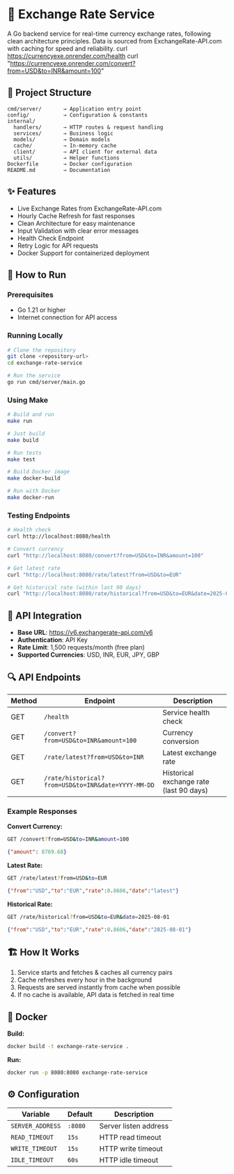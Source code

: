 # 💱 Exchange Rate Service

A Go backend service for real-time currency exchange rates, following clean architecture principles.
Data is sourced from ExchangeRate-API.com with caching for speed and reliability.
curl https://currencyexe.onrender.com/health
curl "https://currencyexe.onrender.com/convert?from=USD&to=INR&amount=100"
## 📁 Project Structure

```
cmd/server/       → Application entry point
config/           → Configuration & constants
internal/
  handlers/       → HTTP routes & request handling
  services/       → Business logic
  models/         → Domain models
  cache/          → In-memory cache
  client/         → API client for external data
  utils/          → Helper functions
Dockerfile        → Docker configuration
README.md         → Documentation
```

## ✨ Features

- Live Exchange Rates from ExchangeRate-API.com
- Hourly Cache Refresh for fast responses
- Clean Architecture for easy maintenance
- Input Validation with clear error messages
- Health Check Endpoint
- Retry Logic for API requests
- Docker Support for containerized deployment

## 🚀 How to Run

### Prerequisites
- Go 1.21 or higher
- Internet connection for API access

### Running Locally
```bash
# Clone the repository
git clone <repository-url>
cd exchange-rate-service

# Run the service
go run cmd/server/main.go
```

### Using Make
```bash
# Build and run
make run

# Just build
make build

# Run tests
make test

# Build Docker image
make docker-build

# Run with Docker
make docker-run
```

### Testing Endpoints
```bash
# Health check
curl http://localhost:8080/health

# Convert currency
curl "http://localhost:8080/convert?from=USD&to=INR&amount=100"

# Get latest rate
curl "http://localhost:8080/rate/latest?from=USD&to=EUR"

# Get historical rate (within last 90 days)
curl "http://localhost:8080/rate/historical?from=USD&to=EUR&date=2025-08-01"
```

## 🔗 API Integration

- **Base URL**: https://v6.exchangerate-api.com/v6
- **Authentication**: API Key
- **Rate Limit**: 1,500 requests/month (free plan)
- **Supported Currencies**: USD, INR, EUR, JPY, GBP

## 🔍 API Endpoints

| Method | Endpoint | Description |
|--------|----------|-------------|
| GET | `/health` | Service health check |
| GET | `/convert?from=USD&to=INR&amount=100` | Currency conversion |
| GET | `/rate/latest?from=USD&to=INR` | Latest exchange rate |
| GET | `/rate/historical?from=USD&to=INR&date=YYYY-MM-DD` | Historical exchange rate (last 90 days) |

### Example Responses

**Convert Currency:**
```bash
GET /convert?from=USD&to=INR&amount=100
```
```json
{"amount": 8769.68}
```

**Latest Rate:**
```bash
GET /rate/latest?from=USD&to=EUR
```
```json
{"from":"USD","to":"EUR","rate":0.8606,"date":"latest"}
```

**Historical Rate:**
```bash
GET /rate/historical?from=USD&to=EUR&date=2025-08-01
```
```json
{"from":"USD","to":"EUR","rate":0.8606,"date":"2025-08-01"}
```

## 🏗️ How It Works

1. Service starts and fetches & caches all currency pairs
2. Cache refreshes every hour in the background
3. Requests are served instantly from cache when possible
4. If no cache is available, API data is fetched in real time

## 🐳 Docker

**Build:**
```bash
docker build -t exchange-rate-service .
```

**Run:**
```bash
docker run -p 8080:8080 exchange-rate-service
```

## ⚙️ Configuration

| Variable | Default | Description |
|----------|---------|-------------|
| `SERVER_ADDRESS` | `:8080` | Server listen address |
| `READ_TIMEOUT` | `15s` | HTTP read timeout |
| `WRITE_TIMEOUT` | `15s` | HTTP write timeout |
| `IDLE_TIMEOUT` | `60s` | HTTP idle timeout |


                                                     
